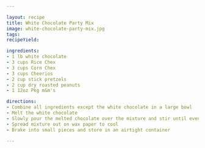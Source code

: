 ```yaml
---

layout: recipe
title: White Chocolate Party Mix
image: white-chocolate-party-mix.jpg
tags: 
recipeYield: 

ingredients: 
- 1 lb white chocolate
- 3 cups Rice Chex
- 3 cups Corn Chex
- 3 cups Cheerios
- 2 cup stick pretzels
- 2 cup dry roasted peanuts
- 1 12oz Pkg m&m's

directions: 
- Combine all ingredients except the white chocolate in a large bowl
- Melt the white chocolate
- Slowly pour the melted chocolate over the mixture and stir until evenly coated
- Spread mixture out on wax paper to cool
- Brake into small pieces and store in an airtight container

---
```


